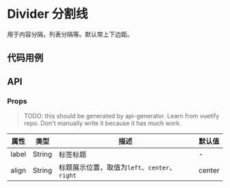# Divider 分割线
用于内容分隔，列表分隔等。默认带上下边距。

## 代码用例
<!--code-->

## API

### Props
> TODO: this should be generated by api-generator. Learn from vuetify repo.
> Don't manually write it because it has much work.

属性|类型|描述|默认值
---|---|---|---
label|String|标签标题|-
align|String|标题展示位置，取值为`left`、`center`、`right`|center
